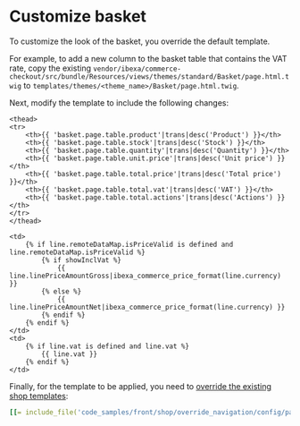 # Customize basket

To customize the look of the basket, you override the default template.

For example, to add a new column to the basket table that contains the VAT rate,
copy the existing `vendor/ibexa/commerce-checkout/src/bundle/Resources/views/themes/standard/Basket/page.html.twig` to `templates/themes/<theme_name>/Basket/page.html.twig`.

Next, modify the template to include the following changes:

``` html+twig hl_lines="8 22 23 24 25 26"
<thead>
<tr>
    <th>{{ 'basket.page.table.product'|trans|desc('Product') }}</th>
    <th>{{ 'basket.page.table.stock'|trans|desc('Stock') }}</th>
    <th>{{ 'basket.page.table.quantity'|trans|desc('Quantity') }}</th>
    <th>{{ 'basket.page.table.unit.price'|trans|desc('Unit price') }}</th>
    <th>{{ 'basket.page.table.total.price'|trans|desc('Total price') }}</th>
    <th>{{ 'basket.page.table.total.vat'|trans|desc('VAT') }}</th>
    <th>{{ 'basket.page.table.total.actions'|trans|desc('Actions') }}</th>
</tr>
</thead>

<td>
    {% if line.remoteDataMap.isPriceValid is defined and line.remoteDataMap.isPriceValid %}
        {% if showInclVat %}
            {{ line.linePriceAmountGross|ibexa_commerce_price_format(line.currency) }}
        {% else %}
            {{ line.linePriceAmountNet|ibexa_commerce_price_format(line.currency) }}
        {% endif %}
    {% endif %}
</td>
<td>
    {% if line.vat is defined and line.vat %}
        {{ line.vat }}
    {% endif %}
</td>   
```

Finally, for the template to be applied, you need to [override the existing shop templates](../templates/overriding_shop_templates.md):

``` yaml
[[= include_file('code_samples/front/shop/override_navigation/config/packages/design.yaml') =]]
```
